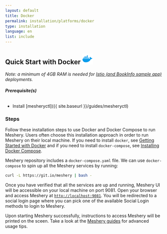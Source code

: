 ```yaml
---
layout: default
title: Docker
permalink: installation/platforms/docker
type: installation
language: en
list: include
---
```


## Quick Start with Docker <img src="/docs/assets/img/platforms/docker.svg" width="35" height="35" />
*Note: a minimum of 4GB RAM is needed for [Istio (and BookInfo sample app)](/docs/service-meshes/adapters/istio/istio) deployments.*

###### **Prerequisite(s)**

- Install [mesheryctl]({{ site.baseurl }}/guides/mesheryctl)

### **Steps**

Follow these installation steps to use Docker and Docker Compose to run Meshery. Users often choose this installation approach in order to run Meshery on their local machine. If you need to install `docker`, see [Getting Started with Docker](https://docs.docker.com/get-started/) and if you need to install `docker-compose`, see [Installing Docker Compose](https://docs.docker.com/compose/install/). 

Meshery repository includes a `docker-compose.yaml` file. We can use `docker-compose` to spin up all the Meshery services by running:

```bash
curl -L https://git.io/meshery | bash -
```

Once you have verified that all the services are up and running, Meshery UI will be accessible on your local machine on port 9081. Open your browser and access Meshery at [`http://localhost:9081`](http://localhost:9081).
You will be redirected to a social login page where you can pick one of the available Social Login methods to login to Meshery.

Upon starting Meshery successfully, instructions to access Meshery will be printed on the sceen. Take a look at the [Meshery guides](/docs/guides) for advanced usage tips.
